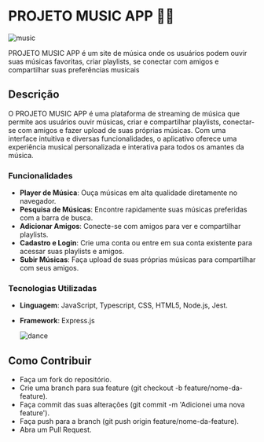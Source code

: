 # PROJETO MUSIC APP 🎸🎶

![music](https://github.com/user-attachments/assets/d8720c5a-eaf0-4280-9457-c595cd86aa6e)



PROJETO MUSIC APP é um site de música onde os usuários podem ouvir suas músicas favoritas, criar playlists, se conectar com amigos e compartilhar suas preferências musicais

## Descrição

O PROJETO MUSIC APP é uma plataforma de streaming de música que permite aos usuários ouvir músicas, criar e compartilhar playlists, conectar-se com amigos e fazer upload de suas próprias músicas. Com uma interface intuitiva e diversas funcionalidades, o aplicativo oferece uma experiência musical personalizada e interativa para todos os amantes da música.



### Funcionalidades

- **Player de Música**: Ouça músicas em alta qualidade diretamente no navegador.
- **Pesquisa de Músicas**: Encontre rapidamente suas músicas preferidas com a barra de busca.
- **Adicionar Amigos**: Conecte-se com amigos para ver e compartilhar playlists.
- **Cadastro e Login**: Crie uma conta ou entre em sua conta existente para acessar suas playlists e amigos.
- **Subir Músicas**: Faça upload de suas próprias músicas para compartilhar com seus amigos.

### Tecnologias Utilizadas

- **Linguagem**: JavaScript, Typescript, CSS, HTML5, Node.js, Jest.
- **Framework**:  Express.js


   ![dance](https://github.com/user-attachments/assets/0be3ca18-9ef1-4f54-ac17-41a6dbcf66bf)

## Como Contribuir

- Faça um fork do repositório.
- Crie uma branch para sua feature (git checkout -b feature/nome-da-feature).
- Faça commit das suas alterações (git commit -m 'Adicionei uma nova feature').
- Faça push para a branch (git push origin feature/nome-da-feature).
- Abra um Pull Request.


